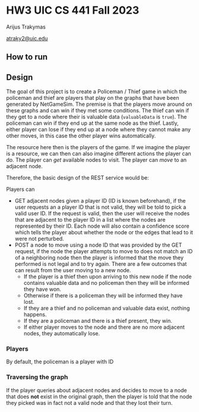 # HW3 UIC CS 441 Fall 2023
Arijus Trakymas

atraky2@uic.edu

## How to run

## Design
The goal of this project is to create a Policeman / Thief game
in which the policeman and thief are players that play on the
graphs that have been generated by NetGameSim. The premise is that
the players move around on these graphs and can win if they 
met some conditions. The thief can win if they get to a node
where their is valuable data (`valuableData` is `true`). The
policeman can win if they end up at the same node as the
thief. Lastly, either player can lose if they end up at a node
where they cannot make any other moves, in this case the other
player wins automatically.

The resource here then is the players of the game. If we imagine
the player is a resource, we can then can also imagine different
actions the player can do. The player can _get_ available
nodes to visit. The player can _move_ to an adjacent node.

Therefore, the basic design of the REST service would be:

Players can

- GET adjacent nodes given a player ID (ID is known beforehand), if the user requests
an a player ID that is not valid, they will be told to pick a valid user ID. If the request
is valid, then the user will receive the nodes that are adjacent to the player ID in
a list where the nodes are represented by their ID. Each node will also contain a confidence
score which tells the player about whether the node or the edges that lead to it were
not perturbed.
- POST a node to move using a node ID that was provided by the GET request, if the
node the player attempts to move to does not match an ID of a neighboring node then the
player is informed that the move they performed is not legal and to try again. There
are a few outcomes that can result from the user moving to a new node. 
    * If the player is a thief then upon arriving to this new node if the node contains valuable data and no
policeman then they will be informed they have won.
    * Otherwise if there is a policeman they will be informed they have lost.
    * If they are a thief and no policeman and valuable data exist, nothing happens.
    * If they are a policeman and there is a thief present, they win.
    * If either player moves to the node and there are no more adjacent nodes, they automatically lose.

### Players
By default, the policeman is a player with ID 

### Traversing the graph
If the player queries about adjacent nodes and decides to move
to a node that does **not** exist in the original graph, then
the player is told that the node they picked was in fact
not a valid node and that they lost their turn.